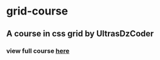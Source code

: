 # grid-course
## A course in css grid by UltrasDzCoder 
### view full course [here](https://www.youtube.com/playlist?list=PLGMjH0KDBZRh-Q3zNMT_QN4rWGxg-Otjg)
